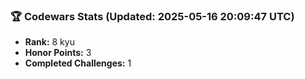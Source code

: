 ### 🏆 Codewars Stats (Updated: 2025-05-16 20:09:47 UTC)

- **Rank:** 8 kyu
- **Honor Points:** 3
- **Completed Challenges:** 1
